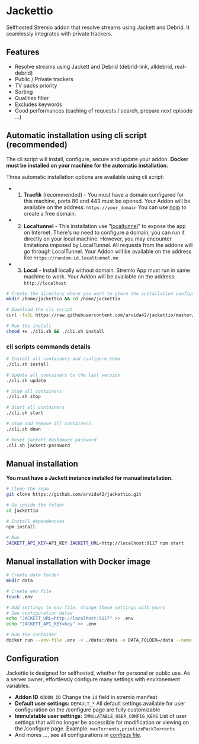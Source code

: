 # Jackettio

Selfhosted Stremio addon that resolve streams using Jackett and Debrid. It seamlessly integrates with private trackers.

## Features

- Resolve streams using Jackett and Debrid (debrid-link, alldebrid, real-debrid)
- Public / Private trackers
- TV packs priority
- Sorting
- Qualities filter
- Excludes keywords
- Good performances (caching of requests / search, prepare next episode ...)

## Automatic installation using cli script (recommended)

The cli script will install, configure, secure and update your addon. **Docker must be installed on your machine for the automatic installation.**

Three automatic installation options are available using cli script:

- 1) **Traefik** (recommended) - 
 You must have a domain configured for this machine, ports 80 and 443 must be opened.
 Your Addon will be available on the address: `https://your_domain`
 You can use [noip](https://www.noip.com) to create a free domain.

- 2) **Localtunnel** - 
 This installation use "[localtunnel](https://localtunnel.me/)" to expose the app on Internet.
 There's no need to configure a domain; you can run it directly on your local machine.
 However, you may encounter limitations imposed by LocalTunnel.
 All requests from the addons will go through LocalTunnel.
 Your Addon will be available on the address like `https://random-id.localtunnel.me`

- 3) **Local** - 
 Install locally without domain. Stremio App must run in same machine to work.
 Your Addon will be available on the address: `http://localhost`


```sh
# Create the directory where you want to store the installation configs
mkdir /home/jackettio && cd /home/jackettio

# Download the cli script
curl -fsSL https://raw.githubusercontent.com/arvida42/jackettio/master/cli.sh -o cli.sh

# Run the install
chmod +x ./cli.sh && ./cli.sh install
```


### cli scripts commands details
```sh
# Install all containers and configure them
./cli.sh install

# Update all containers to the last version
./cli.sh update

# Stop all containers
./cli.sh stop

# Start all containers
./cli.sh start

# Stop and remove all containers.
./cli.sh down

# Reset jackett dashboard password
.cli.sh jackett-password
```

## Manual installation

**You must have a Jackett instance installed for manual installation.**

```sh
# Clone the repo
git clone https://github.com/arvida42/jackettio.git

# Go inside the folder
cd jackettio

# Install dependencies
npm install

# Run
JACKETT_API_KEY=API_KEY JACKETT_URL=http://localhost:9117 npm start
```

## Manual installation with Docker image

```sh
# Create data folder
mkdir data

# Create env file
touch .env

# Add settings to env file, change these settings with yours
# See configuration below
echo "JACKETT_URL=http://localhost:9117" >> .env
echo "JACKETT_API_KEY=key" >> .env

# Run the container
docker run --env-file .env -v ./data:/data -e DATA_FOLDER=/data --name jackettio -p 4000:4000 -d arvida42/jackettio:latest
```

## Configuration

Jackettio is designed for selfhosted, whether for personal or public use. As a server owner, effortlessly configure many settings with environement variables.

- **Addon ID** `ADDON_ID` Change the `id` field in stremio manifest
- **Default user settings:** `DEFAULT_*` All default settings available for user configuration on the /configure page are fully customizable
- **Immulatable user settings:** `IMMULATABLE_USER_CONFIG_KEYS` List of user settings that will no longer be accessible for modification or viewing on the /configure page. Example: `maxTorrents,priotizePackTorrents`
- And mores ..., see all configurations in [config.js file](https://github.com/arvida42/jackettio/blob/master/src/lib/config.js).